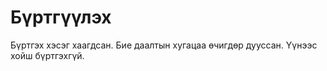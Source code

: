 # Бүртгүүлэх #

Бүртгэх хэсэг хаагдсан. Бие даалтын хугацаа өчигдөр дууссан.
Үүнээс хойш бүртгэхгүй.